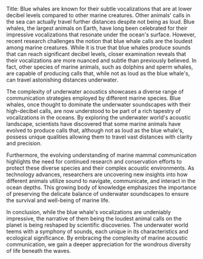 Title: Blue whales are known for their subtle vocalizations that are at lower decibel levels compared to other marine creatures. Other animals' calls in the sea can actually travel further distances despite not being as loud.
Blue whales, the largest animals on Earth, have long been celebrated for their impressive vocalizations that resonate under the ocean's surface. However, recent research challenges the notion that blue whale calls are the loudest among marine creatures. While it is true that blue whales produce sounds that can reach significant decibel levels, closer examination reveals that their vocalizations are more nuanced and subtle than previously believed. In fact, other species of marine animals, such as dolphins and sperm whales, are capable of producing calls that, while not as loud as the blue whale's, can travel astonishing distances underwater.

The complexity of underwater acoustics showcases a diverse range of communication strategies employed by different marine species. Blue whales, once thought to dominate the underwater soundscapes with their high-decibel calls, are now understood to be part of a rich tapestry of vocalizations in the oceans. By exploring the underwater world's acoustic landscape, scientists have discovered that some marine animals have evolved to produce calls that, although not as loud as the blue whale's, possess unique qualities allowing them to travel vast distances with clarity and precision.

Furthermore, the evolving understanding of marine mammal communication highlights the need for continued research and conservation efforts to protect these diverse species and their complex acoustic environments. As technology advances, researchers are uncovering new insights into how different animals utilize sound to navigate, communicate, and interact in the ocean depths. This growing body of knowledge emphasizes the importance of preserving the delicate balance of underwater soundscapes to ensure the survival and well-being of marine life.

In conclusion, while the blue whale's vocalizations are undeniably impressive, the narrative of them being the loudest animal calls on the planet is being reshaped by scientific discoveries. The underwater world teems with a symphony of sounds, each unique in its characteristics and ecological significance. By embracing the complexity of marine acoustic communication, we gain a deeper appreciation for the wondrous diversity of life beneath the waves.